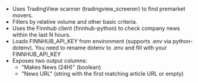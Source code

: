 - Uses TradingView scanner (tradingview_screener) to find premarket movers.
- Filters by relative volume and other basic criteria.
- Uses the Finnhub client (finnhub-python) to check company news within the last N hours.
- Loads FINNHUB_API_KEY from environment (supports .env via python-dotenv). You need to rename dotenv to .env and fill with your FINNHUB_API_KEY
- Exposes two output columns:
    - "Makes News (24H)" (boolean)
    - "News URL" (string with the first matching article URL or empty)
